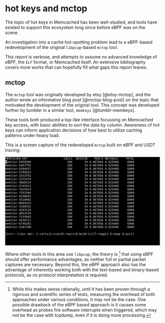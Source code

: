 # hot keys and mctop

The topic of hot keys in Memcached has been well-studied, and tools have
existed to support this ecosystem long since before eBPF was on the scene.

An investigation into a cache hot-spotting problem lead to a eBPF-based
redevelopment of the original `libpcap`-based `mctop` tool.

This report is verbose, and attempts to assume no advanced knowledge of eBPF,
the `ELF` format, or Memcached itself. An extensive bibliography covers more
works that can hopefully fill what gaps this report leaves.

## mctop

The `mctop` tool was originally developed by etsy [@etsy-mctop], and the author
 wrote an informative blog post [@mctop-blog-post] on the topic that motivated
the development of the original tool. This concept was developed further by
tumbler in a similar tool, `memkeys` [@tumblr-memkeys].

These tools both produced a top-like interface focussing on Memcached
key access, with basic abilities to sort the data by column. Awareness
of hot keys can inform application decisions of how best to utilize
caching patterns under heavy load.

This is a screen capture of the redeveloped `mctop` built on eBPF and USDT
tracing:

![](./img/mctop.gif)

Where other tools in this area use `libpcap`, the theory is [^19] that using
eBPF should offer performance advantages, as neither full or partial packet
captures are necessary. Beyond this, the eBPF approach also has the advantage
of inherently working both with the text-based and binary-based protocols, as
no protocol interpretation is required.

[^19]: While this makes sense rationally, until it has been proven
       through a rigorous and scientific series of tests, measuring the
       overhead of both approaches under various conditions, it may not be
       the case. One possible drawback of the eBPF based approach is it
       causes some overhead as probes fire software interrupts when
       triggered, which may not be the case with tcpdump, even if it is
       doing more processing.
